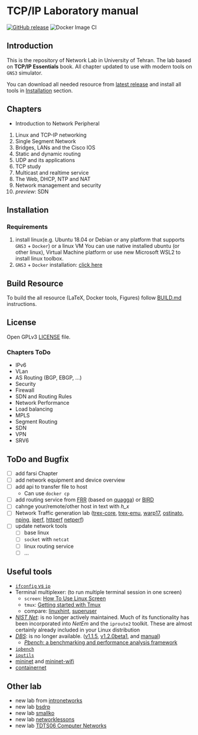 # TCP/IP Laboratory manual

[![GitHub release](https://img.shields.io/github/release/UT-Network-Lab/TCP-IP-Laboratory.svg?style=flat-square)](https://github.com/UT-Network-Lab/TCP-IP-Laboratory/releases/latest)
![Docker Image CI](https://github.com/UT-Network-Lab/TCP-IP-Laboratory/workflows/Docker%20Image%20CI/badge.svg)

## Introduction

This is the repository of Network Lab in University of Tehran. The lab based on **TCP/IP Essentials** book. All chapter updated to use with modern tools on `GNS3` simulator.

You can download all needed resource from [latest release](https://github.com/UT-Network-Lab/TCP-IP-Laboratory/releases/latest) and install all tools in [Installation](#Installation) section.

## Chapters

* Introduction to Network Peripheral

1. Linux and TCP-IP networking
2. Single Segment Network
3. Bridges, LANs and the Cisco IOS
4. Static and dynamic routing
5. UDP and its applications
6. TCP study
7. Multicast and realtime service
8. The Web, DHCP, NTP and NAT
9. Network management and security
10. *preview*: SDN

## Installation

### Requirements

1. install linux(e.g. Ubuntu 18.04 or Debian or any platform that supports `GNS3` + `Docker`) or a linux VM You can use native installed ubuntu (or other linux), Virtual Machine platform or use new Microsoft WSL2 to install linux toolbox.
2. `GNS3` + `Docker` installation: [click here](./INSTALL.md)

## Build Resource

To build the all resource (LaTeX, Docker tools, Figures) follow [BUILD.md](./BUILD.md) instructions.

## License

Open GPLv3 [LICENSE](LICENSE) file.

### Chapters ToDo

* IPv6
* VLan
* AS Routing (BGP, EBGP, ...)
* Security
* Firewall
* SDN and Routing Rules
* Network Performance
* Load balancing
* MPLS
* Segment Routing
* SDN
* VPN
* SRV6

## ToDo and Bugfix

* [ ] add farsi Chapter
* [ ] add network equipment and device overview
* [ ] add api to transfer file to host
  * Can use `docker cp`
* [ ] add routing service from [FRR](https://frrouting.org/) (based on [quagga](https://www.quagga.net/)) or [BIRD](https://bird.network.cz/)
* [ ] cahnge your/remote/other host in text with *h_x*
* [ ] Network Traffic generation lab
  ([trex-core](https://github.com/cisco-system-traffic-generator/trex-core),
  [trex-emu](https://github.com/cisco-system-traffic-generator/trex-emu),
  [warp17](https://github.com/Juniper/warp17),
  [ostinato](https://github.com/pstavirs/ostinato),
  [nping](https://nmap.org/nping/),
  [iperf](https://iperf.fr/),
  [httperf](https://github.com/httperf/httperf)
  [netperf](https://github.com/HewlettPackard/netperf))
* [ ] update network tools
  * [ ] base linux
  * [ ] `socket` with `netcat`
  * [ ] linux routing service
  * [ ] ...

## Useful tools

* [`ifconfig` vs `ip`](https://p5r.uk/blog/2010/ifconfig-ip-comparison.html)
* Terminal multiplexer: (to run multiple terminal session in one screen)
  * `screen`: [How To Use Linux Screen](https://linuxize.com/post/how-to-use-linux-screen/)
  * `tmux`: [Getting started with Tmux](https://linuxize.com/post/getting-started-with-tmux/)
  * compare: [linuxhint](https://linuxhint.com/tmux_vs_screen/), [superuser](https://superuser.com/questions/236158/tmux-vs-screen)
* [_NIST Net_](https://www-x.antd.nist.gov/nistnet/): is no longer actively maintained. Much of its functionality has been incorporated into _NetEm_ and the `iproute2` toolkit. These are almost certainly already included in your Linux distribution
* [_DBS_](http://ns1.ai3.net/products/dbs): is no longer available. ([v1.1.5](http://www.kusa.ac.jp/~yukio-m/dbs/software1.1.5/dbs-1.1.5.tar.gz), [v1.2.0beta1](http://www.kusa.ac.jp/~yukio-m/dbs/software1.2.0beta1/dbs-1.2.0beta1.tar.gz), and [manual](http://www.kusa.ac.jp/~yukio-m/dbs/dbs_man.html))
  * [_Pbench_: a benchmarking and performance analysis framework](https://distributed-system-analysis.github.io/pbench/)
* [`ipbench`](http://ipbench.sourceforge.net)
* [`iputils`](https://github.com/iputils/iputils)
* [mininet](http://mininet.org/) and [mininet-wifi](https://mininet-wifi.github.io/)
* [containernet](https://containernet.github.io/)

## Other lab

* new lab from [intronetworks](http://intronetworks.cs.luc.edu/)
* new lab [bsdrp](https://bsdrp.net/)
* new lab [smallko](http://csie.nqu.edu.tw/smallko/sdn/sdn.htm)
* new lab [networklessons](https://networklessons.com)
* new lab [TDTS06 Computer Networks](https://www.ida.liu.se/~TDTS06/labs/)
